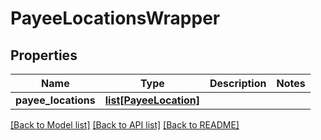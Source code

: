 # PayeeLocationsWrapper

## Properties
Name | Type | Description | Notes
------------ | ------------- | ------------- | -------------
**payee_locations** | [**list[PayeeLocation]**](PayeeLocation.md) |  | 

[[Back to Model list]](../README.md#documentation-for-models) [[Back to API list]](../README.md#documentation-for-api-endpoints) [[Back to README]](../README.md)

